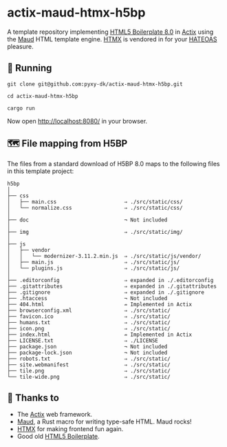 # actix-maud-htmx-h5bp

A template repository implementing [HTML5 Boilerplate 8.0][h5bp] in [Actix] using the [Maud] HTML
template engine. [HTMX] is vendored in for your [HATEOAS] pleasure.

## 🏃 Running

```text
git clone git@github.com:pyxy-dk/actix-maud-htmx-h5bp.git

cd actix-maud-htmx-h5bp

cargo run
```

Now open <http://localhost:8080/> in your browser.

## 🗺️ File mapping from H5BP

The files from a standard download of H5BP 8.0 maps to the following files in
this template project:

```text
h5bp
│
├── css
│   ├── main.css                      ⇒ ./src/static/css/
│   └── normalize.css                 ⇒ ./src/static/css/
│
├── doc                               ¬ Not included
│
├── img                               ⇒ ./src/static/img/
│
├── js
│   ├── vendor
│   │   └── modernizer-3.11.2.min.js  ⇒ ./src/static/js/vendor/
│   ├── main.js                       ⇒ ./src/static/js/
│   └── plugins.js                    ⇒ ./src/static/js/
│
├── .editorconfig                     ⇒ expanded in ./.editorconfig
├── .gitattributes                    ⇒ expanded in ./.gitattributes
├── .gitignore                        ⇒ expanded in ./.gitignore
├── .htaccess                         ¬ Not included
├── 404.html                          ⇏ Implemented in Actix
├── browserconfig.xml                 ⇒ ./src/static/
├── favicon.ico                       ⇒ ./src/static/
├── humans.txt                        ⇒ ./src/static/
├── icon.png                          ⇒ ./src/static/
├── index.html                        ⇏ Implemented in Actix
├── LICENSE.txt                       ⇒ ./LICENSE
├── package.json                      ¬ Not included
├── package-lock.json                 ¬ Not included
├── robots.txt                        ⇒ ./src/static/
├── site.webmanifest                  ⇒ ./src/static/
├── tile.png                          ⇒ ./src/static/
└── tile-wide.png                     ⇒ ./src/static/
```

## 🙏 Thanks to

* The [Actix] web framework.
* [Maud], a Rust macro for writing type-safe HTML. Maud rocks!
* [HTMX] for making frontend fun again.
* Good old [HTML5 Boilerplate][h5bp].

[Actix]: https://actix.rs/
[h5bp]: https://html5boilerplate.com/
[HATEOAS]: https://en.wikipedia.org/wiki/HATEOAS
[HTMX]: https://htmx.org/
[Maud]: https://maud.lambda.xyz/
